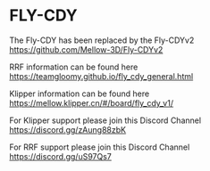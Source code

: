 # FLY-CDY

The Fly-CDY has been replaced by the Fly-CDYv2 https://github.com/Mellow-3D/Fly-CDYv2

RRF information can be found here https://teamgloomy.github.io/fly_cdy_general.html

Klipper information can be found here https://mellow.klipper.cn/#/board/fly_cdy_v1/

For Klipper support please join this Discord Channel https://discord.gg/zAung88zbK

For RRF support please join this Discord Channel https://discord.gg/uS97Qs7
